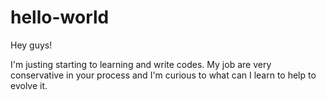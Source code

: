 # hello-world

Hey guys!

I'm justing starting to learning and write codes. My job are very conservative in your process and I'm curious to what can I learn to help to evolve it.

